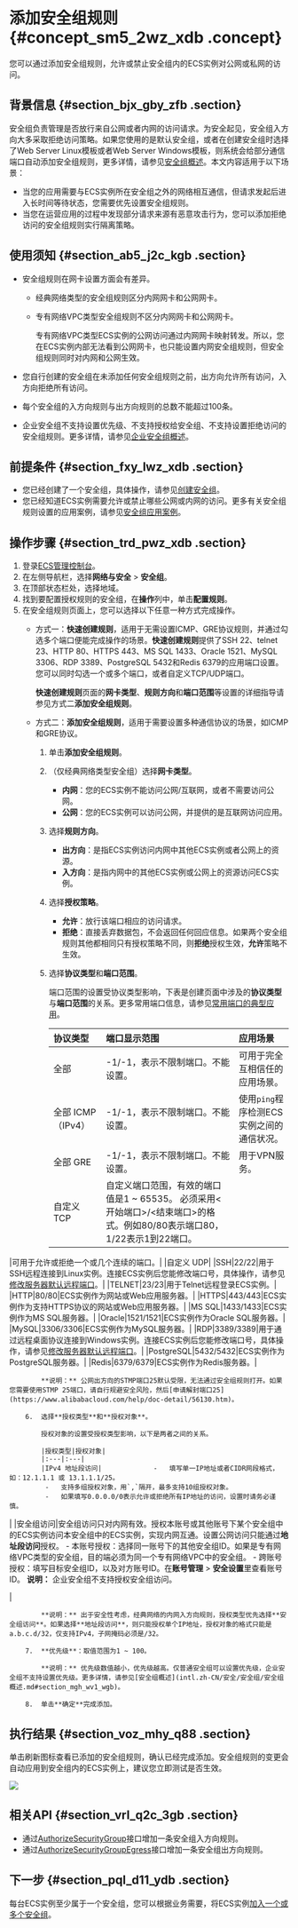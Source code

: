 # 添加安全组规则 {#concept_sm5_2wz_xdb .concept}

您可以通过添加安全组规则，允许或禁止安全组内的ECS实例对公网或私网的访问。

## 背景信息 {#section_bjx_gby_zfb .section}

安全组负责管理是否放行来自公网或者内网的访问请求。为安全起见，安全组入方向大多采取拒绝访问策略。如果您使用的是默认安全组，或者在创建安全组时选择了Web Server Linux模板或者Web Server Windows模板，则系统会给部分通信端口自动添加安全组规则，更多详情，请参见[安全组概述](intl.zh-CN/安全/安全组/安全组概述.md#)。本文内容适用于以下场景：

-   当您的应用需要与ECS实例所在安全组之外的网络相互通信，但请求发起后进入长时间等待状态，您需要优先设置安全组规则。
-   当您在运营应用的过程中发现部分请求来源有恶意攻击行为，您可以添加拒绝访问的安全组规则实行隔离策略。

## 使用须知 {#section_ab5_j2c_kgb .section}

-   安全组规则在网卡设置方面会有差异。
    -   经典网络类型的安全组规则区分内网网卡和公网网卡。
    -   专有网络VPC类型安全组规则不区分内网网卡和公网网卡。

        专有网络VPC类型ECS实例的公网访问通过内网网卡映射转发。所以，您在ECS实例内部无法看到公网网卡，也只能设置内网安全组规则，但安全组规则同时对内网和公网生效。

-   您自行创建的安全组在未添加任何安全组规则之前，出方向允许所有访问，入方向拒绝所有访问。
-   每个安全组的入方向规则与出方向规则的总数不能超过100条。
-   企业安全组不支持设置优先级、不支持授权给安全组、不支持设置拒绝访问的安全组规则。更多详情，请参见[企业安全组概述](intl.zh-CN/安全/安全组/企业安全组概述.md#)。

## 前提条件 {#section_fxy_lwz_xdb .section}

-   您已经创建了一个安全组，具体操作，请参见[创建安全组](intl.zh-CN/安全/安全组/创建安全组.md#)。
-   您已经知道ECS实例需要允许或禁止哪些公网或内网的访问。更多有关安全组规则设置的应用案例，请参见[安全组应用案例](../intl.zh-CN/安全/安全组/安全组应用案例.md#)。

## 操作步骤 {#section_trd_pwz_xdb .section}

1.  登录[ECS管理控制台](https://ecs.console.aliyun.com)。
2.  在左侧导航栏，选择**网络与安全** \> **安全组**。
3.  在顶部状态栏处，选择地域。
4.  找到要配置授权规则的安全组，在**操作**列中，单击**配置规则**。
5.  在安全组规则页面上，您可以选择以下任意一种方式完成操作。
    -   方式一：**快速创建规则**，适用于无需设置ICMP、GRE协议规则，并通过勾选多个端口便能完成操作的场景。**快速创建规则**提供了SSH 22、telnet 23、HTTP 80、HTTPS 443、MS SQL 1433、Oracle 1521、MySQL 3306、RDP 3389、PostgreSQL 5432和Redis 6379的应用端口设置。您可以同时勾选一个或多个端口，或者自定义TCP/UDP端口。

        **快速创建规则**页面的**网卡类型**、**规则方向**和**端口范围**等设置的详细指导请参见方式二**添加安全组规则**。

    -   方式二：**添加安全组规则**，适用于需要设置多种通信协议的场景，如ICMP和GRE协议。
        1.  单击**添加安全组规则**。
        2.  （仅经典网络类型安全组）选择**网卡类型**。
            -   **内网**：您的ECS实例不能访问公网/互联网，或者不需要访问公网。
            -   **公网**：您的ECS实例可以访问公网，并提供的是互联网访问应用。
        3.  选择**规则方向**。
            -   **出方向**：是指ECS实例访问内网中其他ECS实例或者公网上的资源。
            -   **入方向**：是指内网中的其他ECS实例或公网上的资源访问ECS实例。
        4.  选择**授权策略**。
            -   **允许**：放行该端口相应的访问请求。
            -   **拒绝**：直接丢弃数据包，不会返回任何回应信息。如果两个安全组规则其他都相同只有授权策略不同，则**拒绝**授权生效，**允许**策略不生效。
        5.  选择**协议类型**和**端口范围**。

            端口范围的设置受协议类型影响，下表是创建页面中涉及的**协议类型**与**端口范围**的关系。更多常用端口信息，请参见[常用端口的典型应用](intl.zh-CN/安全/安全组/常用端口的典型应用.md#)。

            |协议类型|端口显示范围|应用场景|
            |:---|:-----|:---|
            |全部|-1/-1，表示不限制端口。不能设置。|可用于完全互相信任的应用场景。|
            |全部 ICMP（IPv4）|-1/-1，表示不限制端口。不能设置。|使用`ping`程序检测ECS实例之间的通信状况。|
            |全部 GRE|-1/-1，表示不限制端口。不能设置。|用于VPN服务。|
            |自定义 TCP|自定义端口范围，有效的端口值是1 ~ 65535。 必须采用<开始端口\>/<结束端口\>的格式。例如80/80表示端口80，1/22表示1到22端口。

 |可用于允许或拒绝一个或几个连续的端口。|
            |自定义 UDP|
            |SSH|22/22|用于SSH远程连接到Linux实例。连接ECS实例后您能修改端口号，具体操作，请参见[修改服务器默认远程端口](../intl.zh-CN/最佳实践/安全/修改服务器默认远程端口.md#)。|
            |TELNET|23/23|用于Telnet远程登录ECS实例。|
            |HTTP|80/80|ECS实例作为网站或Web应用服务器。|
            |HTTPS|443/443|ECS实例作为支持HTTPS协议的网站或Web应用服务器。|
            |MS SQL|1433/1433|ECS实例作为MS SQL服务器。|
            |Oracle|1521/1521|ECS实例作为Oracle SQL服务器。|
            |MySQL|3306/3306|ECS实例作为MySQL服务器。|
            |RDP|3389/3389|用于通过远程桌面协议连接到Windows实例。连接ECS实例后您能修改端口号，具体操作，请参见[修改服务器默认远程端口](../intl.zh-CN/最佳实践/安全/修改服务器默认远程端口.md#)。|
            |PostgreSQL|5432/5432|ECS实例作为PostgreSQL服务器。|
            |Redis|6379/6379|ECS实例作为Redis服务器。|

            **说明：** 公网出方向的STMP端口25默认受限，无法通过安全组规则打开。如果您需要使用STMP 25端口，请自行规避安全风险，然后[申请解封端口25](https://www.alibabacloud.com/help/doc-detail/56130.htm)。

        6.  选择**授权类型**和**授权对象**。

            授权对象的设置受授权类型影响，以下是两者之间的关系。

            |授权类型|授权对象|
            |:---|:---|
            |IPv4 地址段访问|             -   填写单一IP地址或者CIDR网段格式，如：12.1.1.1 或 13.1.1.1/25。
             -   支持多组授权对象，用`,`隔开，最多支持10组授权对象。
             -   如果填写0.0.0.0/0表示允许或拒绝所有IP地址的访问，设置时请务必谨慎。
 |
            |安全组访问|安全组访问只对内网有效。授权本账号或其他账号下某个安全组中的ECS实例访问本安全组中的ECS实例，实现内网互通。设置公网访问只能通过**地址段访问**授权。             -   本账号授权：选择同一账号下的其他安全组ID。如果是专有网络VPC类型的安全组，目的端必须为同一个专有网络VPC中的安全组。
            -   跨账号授权：填写目标安全组ID，以及对方账号ID。在**账号管理** \> **安全设置**里查看账号ID。
 **说明：** 企业安全组不支持授权安全组访问。

 |

            **说明：** 出于安全性考虑，经典网络的内网入方向规则，授权类型优先选择**安全组访问**。如果选择**地址段访问**，则只能授权单个IP地址，授权对象的格式只能是a.b.c.d/32，仅支持IPv4，子网掩码必须是/32。

        7.  **优先级**：取值范围为1 ~ 100。

            **说明：** 优先级数值越小，优先级越高。仅普通安全组可以设置优先级，企业安全组不支持设置优先级。更多详情，请参见[安全组概述](intl.zh-CN/安全/安全组/安全组概述.md#section_mgh_wv1_wgb)。

        8.  单击**确定**完成添加。

## 执行结果 {#section_voz_mhy_q88 .section}

单击刷新图标查看已添加的安全组规则，确认已经完成添加。安全组规则的变更会自动应用到安全组内的ECS实例上，建议您立即测试是否生效。

![](http://static-aliyun-doc.oss-cn-hangzhou.aliyuncs.com/assets/img/9718/156290252848360_zh-CN.png)

## 相关API {#section_vrl_q2c_3gb .section}

-   通过[AuthorizeSecurityGroup](../intl.zh-CN/API参考/安全组/AuthorizeSecurityGroup.md#)接口增加一条安全组入方向规则。
-   通过[AuthorizeSecurityGroupEgress](../intl.zh-CN/API参考/安全组/AuthorizeSecurityGroupEgress.md#)接口增加一条安全组出方向规则。

## 下一步 {#section_pql_d11_ydb .section}

每台ECS实例至少属于一个安全组，您可以根据业务需要，将ECS实例[加入一个或多个安全组](intl.zh-CN/安全/安全组/ECS实例加入安全组.md#)。

